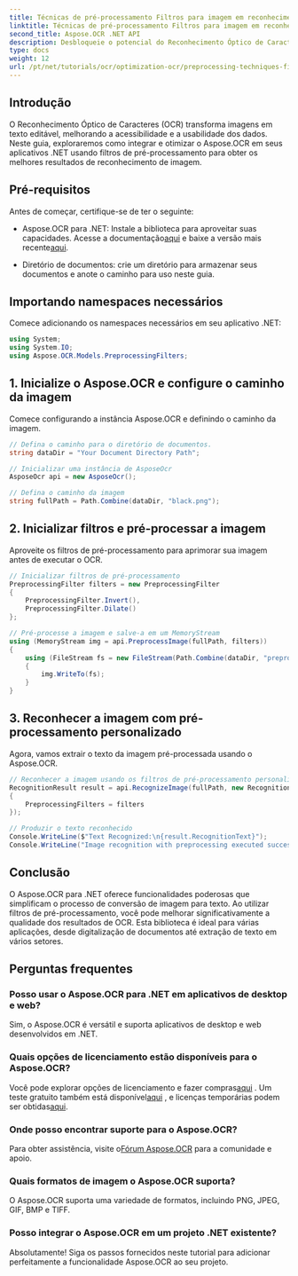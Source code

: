 ```yaml
---
title: Técnicas de pré-processamento Filtros para imagem em reconhecimento de imagem OCR
linktitle: Técnicas de pré-processamento Filtros para imagem em reconhecimento de imagem OCR
second_title: Aspose.OCR .NET API
description: Desbloqueie o potencial do Reconhecimento Óptico de Caracteres (OCR) em seus aplicativos .NET com Aspose.OCR. Este guia fornece uma abordagem passo a passo para implementar OCR usando filtros de pré-processamento.
type: docs
weight: 12
url: /pt/net/tutorials/ocr/optimization-ocr/preprocessing-techniques-filters-for-image/
---
```

## Introdução

O Reconhecimento Óptico de Caracteres (OCR) transforma imagens em texto editável, melhorando a acessibilidade e a usabilidade dos dados. Neste guia, exploraremos como integrar e otimizar o Aspose.OCR em seus aplicativos .NET usando filtros de pré-processamento para obter os melhores resultados de reconhecimento de imagem.

## Pré-requisitos

Antes de começar, certifique-se de ter o seguinte:

-  Aspose.OCR para .NET: Instale a biblioteca para aproveitar suas capacidades. Acesse a documentação[aqui](https://reference.aspose.com/ocr/net/) e baixe a versão mais recente[aqui](https://releases.aspose.com/ocr/net/).

- Diretório de documentos: crie um diretório para armazenar seus documentos e anote o caminho para uso neste guia.

## Importando namespaces necessários

Comece adicionando os namespaces necessários em seu aplicativo .NET:

```csharp
using System;
using System.IO;
using Aspose.OCR.Models.PreprocessingFilters;
```

## 1. Inicialize o Aspose.OCR e configure o caminho da imagem

Comece configurando a instância Aspose.OCR e definindo o caminho da imagem.

```csharp
// Defina o caminho para o diretório de documentos.
string dataDir = "Your Document Directory Path";

// Inicializar uma instância de AsposeOcr
AsposeOcr api = new AsposeOcr();

// Defina o caminho da imagem
string fullPath = Path.Combine(dataDir, "black.png");
```

## 2. Inicializar filtros e pré-processar a imagem

Aproveite os filtros de pré-processamento para aprimorar sua imagem antes de executar o OCR.

```csharp
// Inicializar filtros de pré-processamento
PreprocessingFilter filters = new PreprocessingFilter
{
    PreprocessingFilter.Invert(),
    PreprocessingFilter.Dilate()
};

// Pré-processe a imagem e salve-a em um MemoryStream
using (MemoryStream img = api.PreprocessImage(fullPath, filters))
{
    using (FileStream fs = new FileStream(Path.Combine(dataDir, "preprocessed.png"), FileMode.Create))
    {
        img.WriteTo(fs);
    }
}
```

## 3. Reconhecer a imagem com pré-processamento personalizado

Agora, vamos extrair o texto da imagem pré-processada usando o Aspose.OCR.

```csharp
// Reconhecer a imagem usando os filtros de pré-processamento personalizados
RecognitionResult result = api.RecognizeImage(fullPath, new RecognitionSettings
{
    PreprocessingFilters = filters
});

// Produzir o texto reconhecido
Console.WriteLine($"Text Recognized:\n{result.RecognitionText}");
Console.WriteLine("Image recognition with preprocessing executed successfully.");
```

## Conclusão

O Aspose.OCR para .NET oferece funcionalidades poderosas que simplificam o processo de conversão de imagem para texto. Ao utilizar filtros de pré-processamento, você pode melhorar significativamente a qualidade dos resultados de OCR. Esta biblioteca é ideal para várias aplicações, desde digitalização de documentos até extração de texto em vários setores.

## Perguntas frequentes

### Posso usar o Aspose.OCR para .NET em aplicativos de desktop e web?  
Sim, o Aspose.OCR é versátil e suporta aplicativos de desktop e web desenvolvidos em .NET.

### Quais opções de licenciamento estão disponíveis para o Aspose.OCR?  
 Você pode explorar opções de licenciamento e fazer compras[aqui](https://purchase.conholdate.com/buy) . Um teste gratuito também está disponível[aqui](https://releases.aspose.com/) , e licenças temporárias podem ser obtidas[aqui](https://purchase.conholdate.com/temporary-license/).

### Onde posso encontrar suporte para o Aspose.OCR?  
 Para obter assistência, visite o[Fórum Aspose.OCR](https://forum.aspose.com/c/ocr/16) para a comunidade e apoio.

### Quais formatos de imagem o Aspose.OCR suporta?  
O Aspose.OCR suporta uma variedade de formatos, incluindo PNG, JPEG, GIF, BMP e TIFF.

### Posso integrar o Aspose.OCR em um projeto .NET existente?  
Absolutamente! Siga os passos fornecidos neste tutorial para adicionar perfeitamente a funcionalidade Aspose.OCR ao seu projeto.